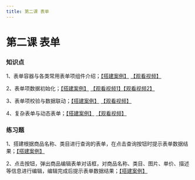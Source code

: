 ```yaml
---
title: 第二课 表单
---
```


# 第二课 表单

### 知识点

1、表单容器与各类常用表单项组件介绍；[【搭建案例】](https://my.mybricks.world/mybricks-pc-page/index.html?id=512184418107461) [【观看视频】](https://meeting.tencent.com/user-center/shared-record-info?id=327b91cc-f360-4141-9e55-fdd8290aaf93&is_webview=1&from=6&app_lang=zh-cn&app_version=3.18.6.445&app_sdk_id=1410001423&app_publish_channel=TencentInside&os_version=13.5.2&os_name=Mac&c_district=0&app_instance_id=2&click_source_for_middle_login=2)

2、表单项数据初始化；[【搭建案例】](https://my.mybricks.world/mybricks-pc-page/index.html?id=512191325757509) [【观看视频1】](https://meeting.tencent.com/user-center/shared-record-info?id=0c8beeb1-220b-45d1-bc6d-44f87dd61418&form=-1&app_lang=zh-cn&app_version=3.18.6.445&app_sdk_id=1410001423&app_publish_channel=TencentInside&os_version=13.5.2&os_name=Mac&c_district=0&app_instance_id=2&click_source_for_middle_login=2)[【观看视频2】](https://meeting.tencent.com/user-center/shared-record-info?id=c22622d6-f144-4452-86bf-bc7b30efa5ef&is_webview=1&from=6&app_lang=zh-cn&app_version=3.18.6.445&app_sdk_id=1410001423&app_publish_channel=TencentInside&os_version=13.5.2&os_name=Mac&c_district=0&app_instance_id=2&click_source_for_middle_login=2)

3、表单项校验与数据联动；[【搭建案例】](https://my.mybricks.world/mybricks-pc-page/index.html?id=512191657701445) [【观看视频】](https://meeting.tencent.com/user-center/middle-login?client_key=eJxMkU9zmzAQxb*Lruk0K4El4ZkesOOa2qljA0OSXhgiFpBJgBIF-*n0u3eMoa2O70l6b3-7i4T3wedEqfqjMrE5NUimhJFPvaxTrIzONLYXEa6HxtS2KZ0wKoQEKZglx-tJ0*g0TkxstSmZEhjk97SMe4tMCQUqhONYYvDw2OgW4yQzfYhgML7qsH3XddUnMwsEm1zSB9Pot0tRKoA5wP9991rnuhrHOKAqEjOW0DmZkn10VNtma5KTvzwXLrwJnW9q71zcddnhqX1QmSrC0*6ldNVm8ZPifovPj0-*fueA2ST*egWY31Zy4fsynK*U*3B6XmK6x8fwtfZWB4uvA-jq*CbCTkW3-Bh8r76Fx6KTnZ8FlYW12JXsLnpZ-7jh*c2HZ3t0O0lpsHY7KGeee6-ydBnNIdHll6F4i-kVg*SDkmKnFcY9T5dzx16A5bD5bDKTUlIQM4e7ElyLz*3Ffyu48rfpZYc2s0aSdYlV-DckP5PffwIAAP--j1edoQ__&redirect_url=https%3A%2F%2Fmeeting.tencent.com%2Fuser-center%2Fshared-record-info%3Fid%3D0937e253-011b-4a81-9c0a-ee0a8e718335%26is_webview%3D1%26from%3D6&app_lang=zh-cn&app_version=3.18.6.445&app_sdk_id=1410001423&app_publish_channel=TencentInside&os_version=13.5.2&app_lang=zh-cn&os_name=Mac&c_district=0&app_instance_id=2)

4、复杂表单与动态表单；[【搭建案例】](https://my.mybricks.world/mybricks-pc-page/index.html?id=512193733558341) [【观看视频】](https://meeting.tencent.com/user-center/shared-record-info?id=b8b8faa1-8254-44d6-a8af-c00d0c3d9bf6&form=-1&app_lang=zh-cn&app_version=3.18.6.445&app_sdk_id=1410001423&app_publish_channel=TencentInside&os_version=13.5.2&os_name=Mac&c_district=0&app_instance_id=2&click_source_for_middle_login=2)

  

### 练习题

1、搭建根据商品名称、类目进行查询的表单，在点击查询按钮时提示表单数据结果；[【搭建案例】](https://my.mybricks.world/mybricks-pc-page/index.html?id=512225671942213)

2、点击按钮，弹出商品编辑表单对话框，对商品名称、类目、图片、单价、描述等信息进行编辑，编辑完成后提示表单数据结果；[【搭建案例】](https://my.mybricks.world/mybricks-pc-page/index.html?id=512288246308933)

  
  
